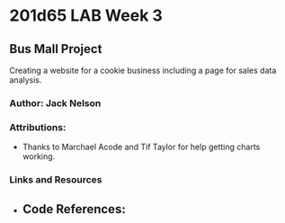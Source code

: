 # 201d65 LAB Week 3

## Bus Mall Project

Creating a website for a cookie business including a page for sales data analysis.

### Author: Jack Nelson

### Attributions:

  - Thanks to Marchael Acode and Tif Taylor for help getting charts working.

### Links and Resources

  - Code References:
    - 



